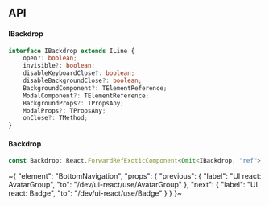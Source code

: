 

## API

#### IBackdrop

```ts
interface IBackdrop extends ILine {
    open?: boolean;
    invisible?: boolean;
    disableKeyboardClose?: boolean;
    disableBackgroundClose?: boolean;
    BackgroundComponent?: TElementReference;
    ModalComponent?: TElementReference;
    BackgroundProps?: TPropsAny;
    ModalProps?: TPropsAny;
    onClose?: TMethod;
}
```

#### Backdrop

```ts
const Backdrop: React.ForwardRefExoticComponent<Omit<IBackdrop, "ref"> & React.RefAttributes<unknown>>;
```


~{
  "element": "BottomNavigation",
  "props": {
    "previous": {
      "label": "UI react: AvatarGroup",
      "to": "/dev/ui-react/use/AvatarGroup"
    },
    "next": {
      "label": "UI react: Badge",
      "to": "/dev/ui-react/use/Badge"
    }
  }
}~
